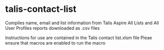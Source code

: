 # talis-contact-list
Compiles name, email and list information from Talis Aspire All Lists and All User Profiles reports downloaded as .csv files

Instructions for use are contained in the Talis contact list.xlsm file
Pleae ensure that macros are enabled to run the macro
